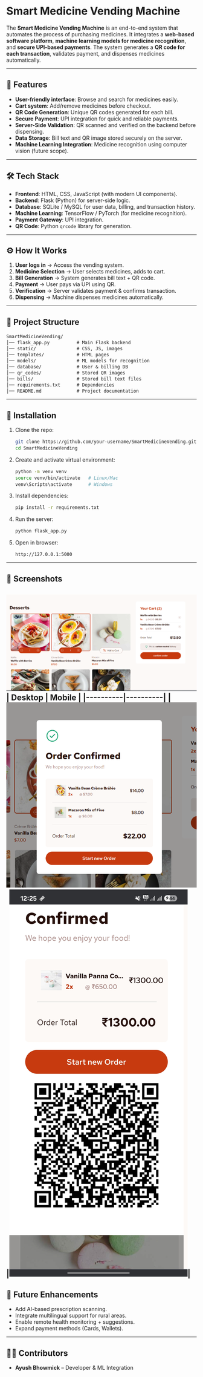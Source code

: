 # Smart Medicine Vending Machine  

The **Smart Medicine Vending Machine** is an end-to-end system that automates the process of purchasing medicines. It integrates a **web-based software platform**, **machine learning models for medicine recognition**, and **secure UPI-based payments**. The system generates a **QR code for each transaction**, validates payment, and dispenses medicines automatically.  

---

## 🚀 Features  

- **User-friendly interface**: Browse and search for medicines easily.  
- **Cart system**: Add/remove medicines before checkout.  
- **QR Code Generation**: Unique QR codes generated for each bill.  
- **Secure Payment**: UPI integration for quick and reliable payments.  
- **Server-Side Validation**: QR scanned and verified on the backend before dispensing.  
- **Data Storage**: Bill text and QR image stored securely on the server.  
- **Machine Learning Integration**: Medicine recognition using computer vision (future scope).  

---

## 🛠️ Tech Stack  

- **Frontend**: HTML, CSS, JavaScript (with modern UI components).  
- **Backend**: Flask (Python) for server-side logic.  
- **Database**: SQLite / MySQL for user data, billing, and transaction history.  
- **Machine Learning**: TensorFlow / PyTorch (for medicine recognition).  
- **Payment Gateway**: UPI integration.  
- **QR Code**: Python `qrcode` library for generation.  

---

## ⚙️ How It Works  

1. **User logs in** → Access the vending system.  
2. **Medicine Selection** → User selects medicines, adds to cart.  
3. **Bill Generation** → System generates bill text + QR code.  
4. **Payment** → User pays via UPI using QR.  
5. **Verification** → Server validates payment & confirms transaction.  
6. **Dispensing** → Machine dispenses medicines automatically.  

---

## 📂 Project Structure  

```
SmartMedicineVending/
│── flask_app.py          # Main Flask backend
│── static/               # CSS, JS, images
│── templates/            # HTML pages
│── models/               # ML models for recognition
│── database/             # User & billing DB
│── qr_codes/             # Stored QR images
│── bills/                # Stored bill text files
│── requirements.txt      # Dependencies
│── README.md             # Project documentation
```

---

## 🔧 Installation  

1. Clone the repo:  
   ```bash
   git clone https://github.com/your-username/SmartMedicineVending.git
   cd SmartMedicineVending
   ```

2. Create and activate virtual environment:  
   ```bash
   python -m venv venv
   source venv/bin/activate   # Linux/Mac
   venv\Scripts\activate      # Windows
   ```

3. Install dependencies:  
   ```bash
   pip install -r requirements.txt
   ```

4. Run the server:  
   ```bash
   python flask_app.py
   ```

5. Open in browser:  
   ```
   http://127.0.0.1:5000
   ```

---

## 📸 Screenshots

![Medicine Selection](screenshots/1.png) 
| Desktop | Mobile |
|----------|----------|
|![Cart](screenshots/2.png) |![QR Generated](screenshots/3.jpg)| 
---

## 📌 Future Enhancements  

- Add AI-based prescription scanning.  
- Integrate multilingual support for rural areas.  
- Enable remote health monitoring + suggestions.  
- Expand payment methods (Cards, Wallets).  

---

## 👨‍💻 Contributors  

- **Ayush Bhowmick** – Developer & ML Integration  
